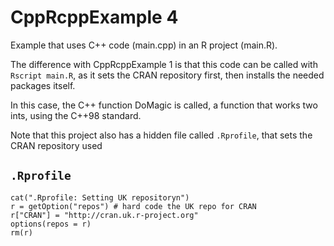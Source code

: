 # CppRcppExample 4

Example that uses C++ code (main.cpp) in an R project (main.R).

The difference with CppRcppExample 1 is that this code can be called with `Rscript main.R`, 
as it sets the CRAN repository first, then installs the needed packages itself.

In this case, the C++ function DoMagic is called, a function that works two ints, using the C++98 standard.

Note that this project also has a hidden file called `.Rprofile`, that sets the CRAN repository used

## `.Rprofile`

```
cat(".Rprofile: Setting UK repositoryn")
r = getOption("repos") # hard code the UK repo for CRAN
r["CRAN"] = "http://cran.uk.r-project.org"
options(repos = r)
rm(r)
```